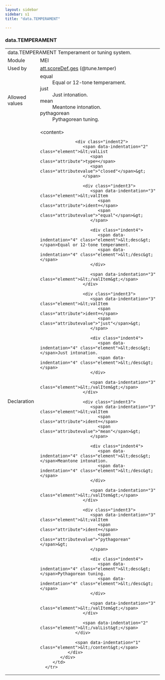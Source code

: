 ```yaml
---
layout: sidebar
sidebar: s1
title: "data.TEMPERAMENT"

---
```


<div class="macroSpec">
   <h3 id="data.TEMPERAMENT">data.TEMPERAMENT</h3>
   <table class="wovenodd">
      <tr>
         <td colspan="2" class="wovenodd-col2">
            <span class="label">data.TEMPERAMENT</span> Temperament or tuning system.
         </td>
      </tr>
      <tr>
         <td class="wovenodd-col1">
            <span class="label" lang="en">Module</span>
         </td>
         <td class="wovenodd-col2">MEI</td>
      </tr>
      <tr>
         <td class="wovenodd-col1">
            <span class="label" lang="en">Used by</span>
         </td>
         <td class="wovenodd-col2">
            <div class="parent">
               <a class="link_odd_classSpec" href="/v3/att.scoreDef.ges">att.scoreDef.ges</a> (@tune.temper)
            </div>
         </td>
      </tr>
      <tr>
         <td class="wovenodd-col1">
            <span class="label" lang="en">Allowed values</span>
         </td>
         <td class="wovenodd-col2">
            <dl>
               <dt>equal</dt>
               <dd>Equal or 12-tone temperament.</dd>
               <dt>just</dt>
               <dd>Just intonation.</dd>
               <dt>mean</dt>
               <dd>Meantone intonation.</dd>
               <dt>pythagorean</dt>
               <dd>Pythagorean tuning.</dd>
            </dl>
         </td>
      </tr>
      <tr>
         <td class="wovenodd-col1">
            <span class="label" lang="en">Declaration</span>
         </td>
         <td class="wovenodd-col2">
            <div xml:space="preserve" class="pre">
               <div class="indent1">
                  <span data-indentation="1" class="element">&lt;content&gt;</span>
                  
                  <div class="indent2">
                     <span data-indentation="2" class="element">&lt;valList 
                        <span class="attribute">type=</span>
                        <span class="attributevalue">"closed"</span>&gt;
                     </span>
                     
                     <div class="indent3">
                        <span data-indentation="3" class="element">&lt;valItem 
                           <span class="attribute">ident=</span>
                           <span class="attributevalue">"equal"</span>&gt;
                        </span>
                        
                        <div class="indent4">
                           <span data-indentation="4" class="element">&lt;desc&gt;</span>Equal or 12-tone temperament.
                           <span data-indentation="4" class="element">&lt;/desc&gt;</span>
                        </div>
                        
                        <span data-indentation="3" class="element">&lt;/valItem&gt;</span>
                     </div>
                     
                     <div class="indent3">
                        <span data-indentation="3" class="element">&lt;valItem 
                           <span class="attribute">ident=</span>
                           <span class="attributevalue">"just"</span>&gt;
                        </span>
                        
                        <div class="indent4">
                           <span data-indentation="4" class="element">&lt;desc&gt;</span>Just intonation.
                           <span data-indentation="4" class="element">&lt;/desc&gt;</span>
                        </div>
                        
                        <span data-indentation="3" class="element">&lt;/valItem&gt;</span>
                     </div>
                     
                     <div class="indent3">
                        <span data-indentation="3" class="element">&lt;valItem 
                           <span class="attribute">ident=</span>
                           <span class="attributevalue">"mean"</span>&gt;
                        </span>
                        
                        <div class="indent4">
                           <span data-indentation="4" class="element">&lt;desc&gt;</span>Meantone intonation.
                           <span data-indentation="4" class="element">&lt;/desc&gt;</span>
                        </div>
                        
                        <span data-indentation="3" class="element">&lt;/valItem&gt;</span>
                     </div>
                     
                     <div class="indent3">
                        <span data-indentation="3" class="element">&lt;valItem 
                           <span class="attribute">ident=</span>
                           <span class="attributevalue">"pythagorean"</span>&gt;
                        </span>
                        
                        <div class="indent4">
                           <span data-indentation="4" class="element">&lt;desc&gt;</span>Pythagorean tuning.
                           <span data-indentation="4" class="element">&lt;/desc&gt;</span>
                        </div>
                        
                        <span data-indentation="3" class="element">&lt;/valItem&gt;</span>
                     </div>
                     
                     <span data-indentation="2" class="element">&lt;/valList&gt;</span>
                  </div>
                  
                  <span data-indentation="1" class="element">&lt;/content&gt;</span>
               </div>
            </div>
         </td>
      </tr>
   </table>
</div>